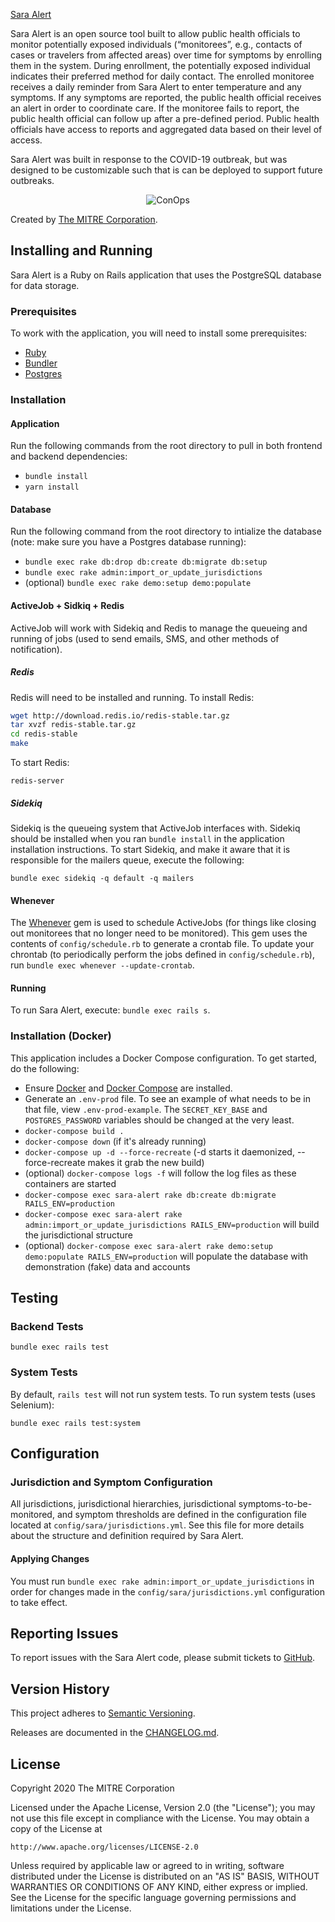 [Sara Alert]("https://user-images.githubusercontent.com/14923551/76420768-025c0880-6379-11ea-8342-0a9aebd9d287.png)

Sara Alert is an open source tool built to allow public health officials to monitor potentially exposed individuals (“monitorees”, e.g., contacts of cases or travelers from affected areas) over time for symptoms by enrolling them in the system. During enrollment, the potentially exposed individual indicates their preferred method for daily contact. The enrolled monitoree receives a daily reminder from Sara Alert to enter temperature and any symptoms. If any symptoms are reported, the public health official receives an alert in order to coordinate care. If the monitoree fails to report, the public health official can follow up after a pre-defined period. Public health officials have access to reports and aggregated data based on their level of access.

Sara Alert was built in response to the COVID-19 outbreak, but was designed to be customizable such that is can be deployed to support future outbreaks.

<p align="center">
<img src="https://user-images.githubusercontent.com/14923551/76426329-4c48ec80-6381-11ea-819e-fcef98c66a2a.png" alt="ConOps" />
</p>

Created by [The MITRE Corporation](https://www.mitre.org).

## Installing and Running

Sara Alert is a Ruby on Rails application that uses the PostgreSQL database for data storage.

### Prerequisites

To work with the application, you will need to install some prerequisites:

* [Ruby](https://www.ruby-lang.org/)
* [Bundler](http://bundler.io/)
* [Postgres](http://www.postgresql.org/)

### Installation

#### Application

Run the following commands from the root directory to pull in both frontend and backend dependencies:

* `bundle install`
* `yarn install`

#### Database

Run the following command from the root directory to intialize the database (note: make sure you have a Postgres database running):

* `bundle exec rake db:drop db:create db:migrate db:setup`
* `bundle exec rake admin:import_or_update_jurisdictions`
* (optional) `bundle exec rake demo:setup demo:populate`

#### ActiveJob + Sidkiq + Redis

ActiveJob will work with Sidekiq and Redis to manage the queueing and running of jobs (used to send emails, SMS, and other methods of notification).

##### Redis

Redis will need to be installed and running. To install Redis:

```bash
wget http://download.redis.io/redis-stable.tar.gz
tar xvzf redis-stable.tar.gz
cd redis-stable
make
```

To start Redis:

```
redis-server
```

##### Sidekiq

Sidekiq is the queueing system that ActiveJob interfaces with. Sidekiq should be installed when you ran `bundle install` in the application installation instructions. To start Sidekiq, and make it aware that it is responsible for the mailers queue, execute the following:

```
bundle exec sidekiq -q default -q mailers
```

#### Whenever

The [Whenever](https://github.com/javan/whenever) gem is used to schedule ActiveJobs (for things like closing out monitorees that no longer need to be monitored). This gem uses the contents of `config/schedule.rb` to generate a crontab file.
To update your chrontab (to periodically perform the jobs defined in `config/schedule.rb`), run `bundle exec whenever --update-crontab`.

#### Running

To run Sara Alert, execute: `bundle exec rails s`.

### Installation (Docker)

This application includes a Docker Compose configuration. To get started, do the following:

* Ensure [Docker](https://docs.docker.com/get-docker/) and [Docker Compose](https://docs.docker.com/compose/install/) are installed.
* Generate an `.env-prod` file. To see an example of what needs to be in that file, view `.env-prod-example`. The `SECRET_KEY_BASE` and `POSTGRES_PASSWORD` variables should be changed at the very least.
* `docker-compose build .`
* `docker-compose down` (if it's already running)
* `docker-compose up -d --force-recreate` (-d starts it daemonized, --force-recreate makes it grab the new build)
* (optional) `docker-compose logs -f` will follow the log files as these containers are started
* `docker-compose exec sara-alert rake db:create db:migrate RAILS_ENV=production`
* `docker-compose exec sara-alert rake admin:import_or_update_jurisdictions RAILS_ENV=production` will build the jurisdictional structure
* (optional) `docker-compose exec sara-alert rake demo:setup demo:populate RAILS_ENV=production` will populate the database with demonstration (fake) data and accounts

## Testing

### Backend Tests

```
bundle exec rails test
```

### System Tests

By default, `rails test` will not run system tests. To run system tests (uses Selenium):

```
bundle exec rails test:system
```

## Configuration

### Jurisdiction and Symptom Configuration

All jurisdictions, jurisdictional hierarchies, jurisdictional symptoms-to-be-monitored, and symptom thresholds are defined in the configuration file located at `config/sara/jurisdictions.yml`. See this file for more details about the structure and definition required by Sara Alert.

#### Applying Changes

You must run `bundle exec rake admin:import_or_update_jurisdictions` in order for changes made in the `config/sara/jurisdictions.yml` configuration to take effect.

## Reporting Issues

To report issues with the Sara Alert code, please submit tickets to [GitHub](https://github.com/SaraAlert/SaraAlert/issues).

## Version History

This project adheres to [Semantic Versioning](http://semver.org/).

Releases are documented in the [CHANGELOG.md](https://github.com/SaraAlert/SaraAlert/blob/master/CHANGELOG.md).

## License

Copyright 2020 The MITRE Corporation

Licensed under the Apache License, Version 2.0 (the "License"); you may not use this file except in compliance with the License. You may obtain a copy of the License at

```
http://www.apache.org/licenses/LICENSE-2.0
```

Unless required by applicable law or agreed to in writing, software distributed under the License is distributed on an "AS IS" BASIS, WITHOUT WARRANTIES OR CONDITIONS OF ANY KIND, either express or implied. See the License for the specific language governing permissions and limitations under the License.
